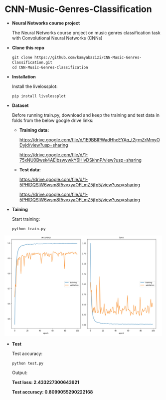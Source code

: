 # CNN-Music-Genres-Classification
* **Neural Networks course project**

   The Neural Networks course project on music genres classification task with Convolutional Neural Networks (CNNs)

* **Clone this repo**

  ```shell
  git clone https://github.com/kamyabazizi/CNN-Music-Genres-Classification.git
  cd CNN-Music-Genres-Classification
  ```

* **Installation**
  
  Install the livelossplot:
  ```shell
  pip install livelossplot
  ```

* **Dataset**

  Before running train.py, download and keep the training and test data in folds from the below google drive links:
  
  - **Training data:**
  
    https://drive.google.com/file/d/1E9BBIPWadHhcEYAq_t2jrmZrMmyODyjd/view?usp=sharing

    https://drive.google.com/file/d/1-75xNU0Bwsk4AEibswywkY6HlvDSkhnP/view?usp=sharing
  
  - **Test data:**
  
    https://drive.google.com/file/d/1-5PHlDQSIW6wsm8f5vvxyaOFLmZ5jfp5/view?usp=sharing
  
    https://drive.google.com/file/d/1-5PHlDQSIW6wsm8f5vvxyaOFLmZ5jfp5/view?usp=sharing
  
* **Taining**

  Start training:
  ```shell
  python train.py
  ```
  
 <p align="center">
  <img src="result.jpg" width=600>
 </p>

* **Test**
   
   Test accuracy:
   ```shell
   python test.py
   ```
   
   Output:
   
   **Test loss: 2.433227300643921**
   
   **Test accuracy: 0.8099055290222168**
